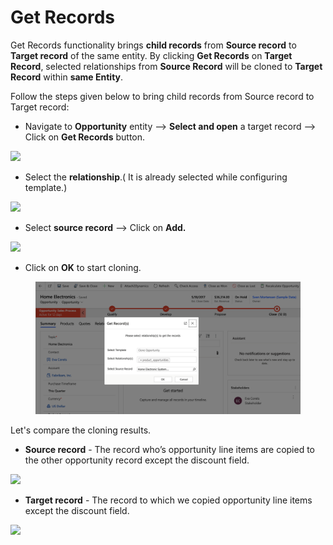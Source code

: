 # Get Records

Get Records functionality brings **child records** from **Source record** to **Target record** of the same entity. By clicking **Get Records** on **Target Record**, selected relationships from **Source Record** will be cloned to **Target Record** within **same Entity**.

Follow the steps given below to bring child records from Source record to Target record:

* Navigate to **Opportunity** entity --> **Select and open** a target record --> Click on **Get Records** button.

![](../../.gitbook/assets/Clone3\_3.1.png)

* Select the **relationship**.( It is already selected while configuring template.)

![](../../.gitbook/assets/Clone3\_3.2.png)

* Select **source record** --> Click on **Add.**

![](../../.gitbook/assets/Clone3\_3.3.png)

* Click on **OK** to start cloning.

<figure><img src="../../.gitbook/assets/Slide 16 (Copy only related record from another record) -.png" alt=""><figcaption></figcaption></figure>

Let's compare the cloning results.

* **Source record** - The record who’s opportunity line items are copied to the other opportunity record except the discount field.

![](../../.gitbook/assets/Clone3\_3.5.png)

* **Target record** - The record to which we copied opportunity line items except the discount field.

![](../../.gitbook/assets/Clone3\_3.6.png)
